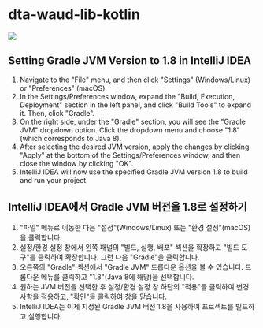# dta-waud-lib-kotlin
[![](https://jitpack.io/v/weltcorp/dta-waud-lib-kotlin.svg)](https://jitpack.io/#weltcorp/dta-waud-lib-kotlin)

## Setting Gradle JVM Version to 1.8 in IntelliJ IDEA
1. Navigate to the "File" menu, and then click "Settings" (Windows/Linux) or "Preferences" (macOS).
2. In the Settings/Preferences window, expand the "Build, Execution, Deployment" section in the left panel, and click "Build Tools" to expand it. Then, click "Gradle".
3. On the right side, under the "Gradle" section, you will see the "Gradle JVM" dropdown option. Click the dropdown menu and choose "1.8" (which corresponds to Java 8). 
4. After selecting the desired JVM version, apply the changes by clicking "Apply" at the bottom of the Settings/Preferences window, and then close the window by clicking "OK". 
5. IntelliJ IDEA will now use the specified Gradle JVM version 1.8 to build and run your project.

## IntelliJ IDEA에서 Gradle JVM 버전을 1.8로 설정하기
1. "파일" 메뉴로 이동한 다음 "설정"(Windows/Linux) 또는 "환경 설정"(macOS)을 클릭합니다. 
2. 설정/환경 설정 창에서 왼쪽 패널의 "빌드, 실행, 배포" 섹션을 확장하고 "빌드 도구"를 클릭하여 확장합니다. 그런 다음 "Gradle"을 클릭합니다. 
3. 오른쪽의 "Gradle" 섹션에서 "Gradle JVM" 드롭다운 옵션을 볼 수 있습니다. 드롭다운 메뉴를 클릭하고 "1.8"(Java 8에 해당)을 선택합니다. 
4. 원하는 JVM 버전을 선택한 후 설정/환경 설정 창 하단의 "적용"을 클릭하여 변경 사항을 적용하고, "확인"을 클릭하여 창을 닫습니다. 
5. IntelliJ IDEA는 이제 지정된 Gradle JVM 버전 1.8을 사용하여 프로젝트를 빌드하고 실행합니다.
